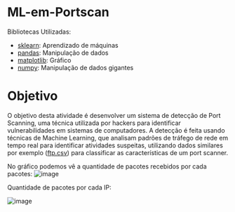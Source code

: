 # ML-em-Portscan

Bibliotecas Utilizadas:

* [sklearn](https://scikit-learn.org/stable/): Aprendizado de máquinas
* [pandas](https://pandas.pydata.org/docs/): Manipulação de dados
* [matplotlib](https://matplotlib.org/stable/index.html): Gráfico
* [numpy](https://numpy.org/doc/stable/): Manipulação de dados gigantes

# Objetivo
O objetivo desta atividade é desenvolver um sistema de detecção de Port Scanning, uma técnica utilizada por hackers para identificar vulnerabilidades em sistemas de computadores. A detecção é feita usando técnicas de Machine Learning, que analisam padrões de tráfego de rede em tempo real para identificar atividades suspeitas, utilizando dados similares por exemplo ([ftp.csv](https://github.com/okuma1/ML-em-Portscan/blob/main/ftp.csv)) para classificar as características de um port scanner.

No gráfico podemos vê a quantidade de pacotes recebidos por cada pacotes:
![image](https://github.com/okuma1/ML-em-Portscan/assets/92878748/e3fda3ca-be88-4777-b03a-9f6bd67c0113)


Quantidade de pacotes por cada IP:

![image](https://github.com/okuma1/ML-em-Portscan/assets/92878748/126a56f6-8487-49f5-9004-f8c2ac77bdff)
